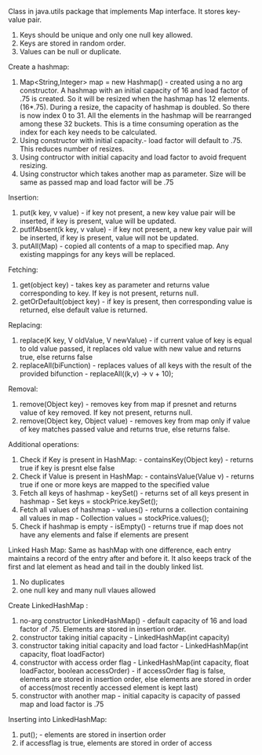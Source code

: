 Class in java.utils package that implements Map interface. It stores key-value pair.
1. Keys should be unique and only one null key allowed.
2. Keys are stored in random order.
3. Values can be null or duplicate.

Create a hashmap:
1. Map<String,Integer> map = new Hashmap() - created using a no arg constructor. A hashmap with an initial capacity of 16 and load factor of .75 is created. So it will be resized when the hashmap has 12 elements.(16*.75). During a resize, the capacity of hashmap is doubled. So there is now index 0 to 31. All the elements in the hashmap will be rearranged among these 32 buckets. This is a time consuming operation as the index for each key needs to be calculated.
2. Using constructor with initial capacity.- load factor will default to .75. This reduces number of resizes.
3. Using contructor with initial capacity and load factor to avoid frequent resizing.
4. Using constructor which takes another map as parameter. Size will be same as passed map and load factor will be .75

Insertion: 
1. put(k key, v value) - if key not present, a new key value pair will be inserted, if key is present, value will be updated.
2. putIfAbsent(k key, v value) - if key not present, a new key value pair will be inserted, if key is present, value will not be updated.
3. putAll(Map) - copied all contents of a map to specified map. Any existing mappings for any keys will be replaced.

Fetching:
1. get(object key) - takes key as parameter and returns value corresponding to key. If key is not present, returns null.
2. getOrDefault(object key) - if key is present, then corresponding value is returned, else default value is returned.

Replacing:
1. replace(K key, V oldValue, V newValue) - if current value of key is equal to old value passed, it replaces old value with new value and returns true, else returns false
2. replaceAll(biFunction) - replaces values of all keys with the result of the provided bifunction - replaceAll((k,v) -> v + 10);

Removal:
1. remove(Object key) - removes key from map if presnet and returns value of key removed. If key not present, returns null.
2. remove(Object key, Object value) - removes key from map only if value of key matches passed value and returns true, else returns false.

Additional operations:
1. Check if Key is present in HashMap: - containsKey(Object key) - returns true if key is presnt else false
2. Check if Value is present in HashMap: - containsValue(Value v) - returns true if one or more keys are mapped to the specified value
3. Fetch all keys of hashmap - keySet() - returns set of all keys present in hashmap - Set<String> keys = stockPrice.keySet();
4. Fetch all values of hashmap - values() - returns a collection containing all values in map - Collection<Integer> values = stockPrice.values();
5. Check if hashmap is empty - isEmpty() - returns true if map does not have any elements and false if elements are present

Linked Hash Map:
Same as hashMap with one difference, each entry maintains a record of the entry after and before it. It also keeps track of the first and lat element as head and tail in the doubly linked list.

1. No duplicates
2. one null key and many null vlaues allowed

Create LinkedHashMap :
1. no-arg constructor LinkedHashMap() - default capacity of 16 and load factor of .75. Elements are stored in insertion order.
2. constructor taking initial capacity - LinkedHashMap(int capacity)
3. constructor taking initial capacity and load factor - LinkedHashMap(int capacity, float loadFactor)
4. constructor with access order flag - LinkedHashMap(int capacity, float loadFactor, boolean accessOrder) - if accessOrder flag is false, elements are stored in insertion order, else elements are stored in order of access(most recently accessed element is kept last)
5. constructor with another map - initial capacity is capacity of passed map and load factor is .75

Inserting into LinkedHashMap:

1. put(); - elements are stored in insertion order
2. if accessflag is true, elements are stored in order of access

